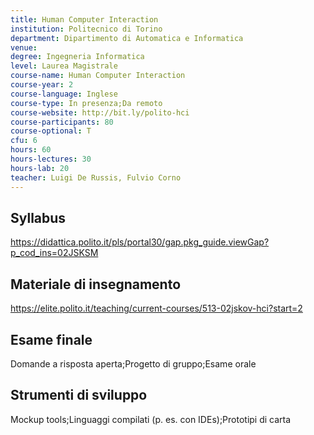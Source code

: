 ```yaml
---
title: Human Computer Interaction
institution: Politecnico di Torino
department: Dipartimento di Automatica e Informatica
venue: 
degree: Ingegneria Informatica
level: Laurea Magistrale
course-name: Human Computer Interaction
course-year: 2
course-language: Inglese
course-type: In presenza;Da remoto
course-website: http://bit.ly/polito-hci
course-participants: 80
course-optional: T
cfu: 6
hours: 60
hours-lectures: 30
hours-lab: 20
teacher: Luigi De Russis, Fulvio Corno
---
```



 ## Syllabus 
https://didattica.polito.it/pls/portal30/gap.pkg_guide.viewGap?p_cod_ins=02JSKSM

 ## Materiale di insegnamento 
https://elite.polito.it/teaching/current-courses/513-02jskov-hci?start=2

 ## Esame finale 
Domande a risposta aperta;Progetto di gruppo;Esame orale

 ## Strumenti di sviluppo 
Mockup tools;Linguaggi compilati (p. es. con IDEs);Prototipi di carta
